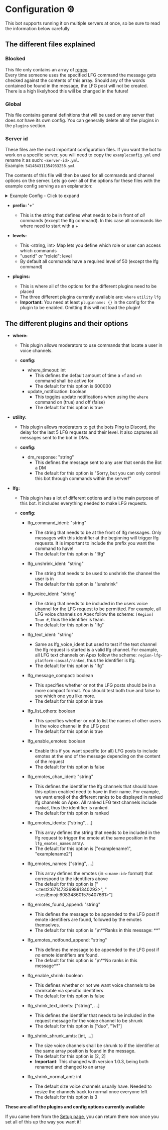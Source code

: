 # **Configuration** ⚙️
This bot supports running it on multiple servers at once, so be sure to read the information below carefully

## The different files explained

### Blocked
This file only contains an array of [regex](https://www.regular-expressions.info/).  
Every time someone uses the specified LFG command the message gets checked against the contents of this array. Should any of the words contained be found in the message, the LFG post will not be created.  
There is a high likelyhood this will be changed in the future!

### Global
This file contains general definitions that will be used on any server that does *not* have its own config.
You can generally delete all of the plugins in the `plugins` section.

### Server id
These files are the most important configuration files. If you want the bot to work on a specific server,  you will need to copy the `exampleconfig.yml` and rename it as such: `<server-id>.yml`.  
Example: `541484311354933258.yml`

The contents of this file will then be used for all commands and channel options on the server.
Lets go over all of the options for these files with the example config serving as an explanation:

<details>
<summary>Example Config - Click to expand</summary>
<p>

This config is based on the config used on the [Apex Legends Discord server](discord.gg/apexlegends)
```yml
# Apex Server

prefix: '+'

levels:
  # Dark
  "108552944961454080": 100
  
  # Admin
  "542068272007217193": 100

  # Mod
  "542793364722941972": 50

plugins:

  where: {}
  utility: {}
  
  lfg:
    config:
        lfg_command_ident: "!lfg"
		lfg_unshrink_ident: "!unshrink"
        lfg_voice_ident: "team"
        lfg_text_ident: "lfg"
        lfg_message_compact: true
        lfg_list_others: true
        
        lfg_enable_emotes: true
        lfg_emotes_chan_ident: "ranked"
        lfg_emotes_idents: ["bronze", "silver", "gold", "plat", "diamond", "predator"]
        lfg_emotes_names: ["<:bronze:594109269524086794>", "<:silver:594109269805367297>", "<:gold:594109269528412161>", "<:platinum:594109270585507846>", "<:diamond:594109386276995072>", "<:predator:594109270509748224>"]
        lfg_emotes_found_append: "\n**Ranks in this message: **"
        lfg_emotes_notfound_append: "\n**No ranks in this message**"
        
        lfg_enable_shrink: true
        lfg_shrink_text_idents: ["duo", "1v1"]
        lfg_shrink_normal_amt: 3
        lfg_shrink_shrunk_amt: 2
```
</p>
</details>

- **prefix: '+'**
  - This is the string that defines what needs to be in front of *all* commands (except the lfg command). In this case all commands like where need to start with a +
  
- **levels:**
  - This <string, int> Map lets you define which role or user can access which commands
  - "userid" *or* "roleid": level
  - By default all commands have a required level of 50 (except the lfg command)

- **plugins:**
  - This is where all of the options for the different plugins need to be placed
  - The three different plugins currently available are: `where` `utility` `lfg`
  - **Important:** You need at least `pluginname: {}` in the config for the plugin to be enabled. Omitting this will not load the plugin!

## The different plugins and their options

- **where:**
  - This plugin allows moderators to use commands that locate a user in voice channels.  
  
  - **config:**
    - where_timeout: int
      - This defines the default amount of time a +f and +n command shall be active for
      - The default for this option is 600000
	- update_notification: boolean
	  - This toggles update notifications when using the `where` command on (true) and off (false)
	  - The default for this option is true

- **utility:**
  - This plugin allows moderators to get the bots Ping to Discord, the delay for the last 5 LFG requests and their level. It also captures all messages sent to the bot in DMs.  
  
  - **config:**
    - dm_response: "string"
      - This defines the message sent to any user that sends the Bot a DM
      - The default for this option is "Sorry, but you can only control this bot through commands within the server!"
    
- **lfg:**
  - This plugin has a lot of different options and is the main purpose of this bot. It includes everything needed to make LFG requests.  
  
  - **config:**
    - lfg_command_ident: "string"
      - The string that needs to be at the front of lfg messages. Only messages with this identifier at the beginning will trigger lfg requests. It is important to include the prefix you want the command to have!
      - The default for this option is "!lfg"
	- lfg_unshrink_ident: "string"
	  - The string that needs to be used to unshrink the channel the user is in
	  - The default for this option is "!unshrink"
    - lfg_voice_ident: "string"
      - The string that needs to be included in the users voice channel for the LFG request to be permitted. For example, all LFG voice channels on Apex follow the scheme: `[Region] Team #`, thus the identifier is team.
      - The default for this option is "lfg"
    - lfg_text_ident: "string"
      - Same as lfg_voice_ident but used to test if the text channel the lfg request is started is a valid lfg channel. For example, all LFG text channels on Apex follow the scheme: `region-lfg-platform-casual/ranked`, thus the identifier is lfg.
      - The default for this option is "lfg"
    - lfg_message_compact: boolean
      - This specifies whether or not the LFG posts should be in a more compact format. You should test both true and false to see which one you like more.
      - The default for this option is true
    - lfg_list_others: boolean
      - This specifies whether or not to list the names of other users in the voice channel in the LFG post
      - The default for this option is true  
      
    - lfg_enable_emotes: boolean
      - Enable this if you want specific (or all) LFG posts to include emotes at the end of the message depending on the content of the request
      - The default for this option is false
    - lfg_emotes_chan_ident: "string"
      - This defines the identifier the lfg channels that should have this option enabled need to have in their name. For example, we want emoji of the different ranks to be displayed in ranked lfg channels on Apex. All ranked LFG text channels include `ranked`, thus the identifier is ranked.
      - The default for this option is ranked 
    - lfg_emotes_idents: ["string", ...]
      - This array defines the string that needs to be included in the lfg request to trigger the emote at the same position in the `lfg_emotes_names` array.
      - The default for this option is ["examplename1", "examplename2"]
    - lfg_emotes_names: ["string", ...]
      - This array defines the emotes (in `<:name:id>` format) that correspond to the identifiers above
      - The default for this option is ["<:test2:671473369891340293>", "<:testEmoji:608348601575407661>"]
    - lfg_emotes_found_append: "string"
      - This defines the message to be appended to the LFG post if emote identifiers are found, followed by the emotes themselves.
      - The default for this option is "\n\*\*Ranks in this message: **"
    - lfg_emotes_notfound_append: "string"
      - This defines the message to be appended to the LFG post if *no* emote identifiers are found.
      - The default for this option is "\n\*\*No ranks in this message**"  
      
    - lfg_enable_shrink: boolean
      - This defines whether or not we want voice channels to be shrinkable via specific identifiers
      - The default for this option is false
    - lfg_shrink_text_idents: ["string", ...]
      - This defines the identifier that needs to be included in the request message for the voice channel to be shrunk
      - The default for this option is ["duo", "1v1"]
    - lfg_shrink_shrunk_amts: [int, ...]
      - The size voice channels shall be shrunk to if the identifier at the same array position is found in the message.
      - The default for this option is [2, 2]
	  - **Important**: This changed with version 1.0.3, being both renamed and changed to an array
    - lfg_shrink_normal_amt: int
      - The default size voice channels usually have. Needed to resize the channels back to normal once everyone left
      - The default for this option is 3 
      
**These are all of the plugins and config options currently available**  

If you came here from the [Setup page](https://github.com/DarkView/JS-MRVNLFG/blob/master/docs/SETUP.md#keeping-the-bot-running), you can return there now once you set all of this up the way you want it!
